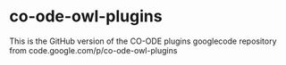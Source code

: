 # co-ode-owl-plugins
This is the GitHub version of the CO-ODE plugins googlecode repository from code.google.com/p/co-ode-owl-plugins
